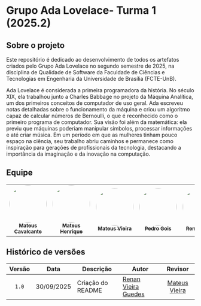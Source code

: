 # Grupo Ada Lovelace- Turma 1 (2025.2)

## Sobre o projeto

Este repositório é dedicado ao desenvolvimento de todos os artefatos criados pelo Grupo Ada Lovelace no segundo semestre de 2025, na disciplina de Qualidade de Software da Faculdade de Ciências e Tecnologias em Engenharia da Universidade de Brasília (FCTE-UnB).

Ada Lovelace é considerada a primeira programadora da história. No século XIX, ela trabalhou junto a Charles Babbage no projeto da Máquina Analítica, um dos primeiros conceitos de computador de uso geral. Ada escreveu notas detalhadas sobre o funcionamento da máquina e criou um algoritmo capaz de calcular números de Bernoulli, o que é reconhecido como o primeiro programa de computador. Sua visão foi além da matemática: ela previu que máquinas poderiam manipular símbolos, processar informações e até criar música. Em um período em que as mulheres tinham pouco espaço na ciência, seu trabalho abriu caminhos e permanece como inspiração para gerações de profissionais da tecnologia, destacando a importância da imaginação e da inovação na computação.


## Equipe

<table>
  <tr>
    <td align="center">
      <a href="https://github.com/mateuscavati">
        <img src="https://github.com/mateuscavati.png" width="100" height="100" style="border-radius: 50%; object-fit: cover;" alt=""/>
        <br /><sub><b>Mateus Cavalcante</b></sub>
      </a>
    </td>
    <td align="center">
      <a href="https://github.com/Mateushqms">
        <img src="https://github.com/Mateushqms.png" width="100" height="100" style="border-radius: 50%; object-fit: cover;" alt=""/>
        <br /><sub><b>Mateus Henrique</b></sub>
      </a>
    </td>
    <td align="center">
      <a href="https://github.com/mateusvrs">
        <img src="https://github.com/mateusvrs.png" width="100" height="100" style="border-radius: 50%; object-fit: cover;" alt=""/>
        <br /><sub><b>Mateus Vieira</b></sub>
      </a>
    </td>
    <td align="center">
      <a href="https://github.com/Goizzz">
        <img src="https://github.com/Goizzz.png" width="100" height="100" style="border-radius: 50%; object-fit: cover;" alt=""/>
        <br /><sub><b>Pedro Gois</b></sub>
      </a>
    </td>
    <td align="center">
      <a href="https://github.com/R-enanVieira">
        <img src="https://github.com/R-enanVieira.png" width="100" height="100" style="border-radius: 50%; object-fit: cover;" alt=""/>
        <br /><sub><b>Renan Vieira</b></sub>
      </a>
    </td>
    <td align="center">
      <a href="https://github.com/willxbernardo">
        <img src="https://github.com/willxbernardo.png" width="100" height="100" style="border-radius: 50%; object-fit: cover;" alt=""/>
        <br /><sub><b>William Bernado</b></sub>
      </a>
    </td>
  </tr>
</table>


## Histórico de versões

|Versão|Data|Descrição|Autor|Revisor|
|:----:|----|---------|-----|:-------:|
|`1.0`|30/09/2025|Criação do README|[Renan Vieira Guedes](https://github.com/R-enanVieira)|[Mateus Vieira](https://github.com/mateusvrs)|